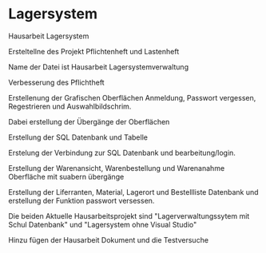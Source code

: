 # Lagersystem
Hausarbeit Lagersystem

Ersteltellne des Projekt Pflichtenheft und Lastenheft

Name der Datei ist Hausarbeit Lagersystemverwaltung

Verbesserung des Pflichtheft

Erstellenung der Grafischen Oberflächen Anmeldung, Passwort vergessen, Regestrieren und Auswahlbildschrim. 

Dabei erstellung der Übergänge der Oberflächen

Erstellung der SQL Datenbank und Tabelle

Erstelung der Verbindung zur SQL Datenbank und bearbeitung/login.

Erstellung der Warenansicht, Warenbestellung und Warenanahme Oberfläche mit suabern übergänge

Erstellung der Liferranten, Material, Lagerort und Bestellliste Datenbank und erstellung der Funktion passwort versessen.

Die beiden Aktuelle Hausarbeitsprojekt sind "Lagerverwaltungssytem mit Schul Datenbank" und "Lagersystem ohne Visual Studio"

Hinzu fügen der Hausarbeit Dokument und die Testversuche
